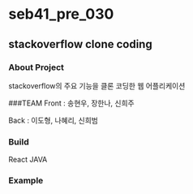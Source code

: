 # seb41_pre_030


## stackoverflow clone coding


### About Project
stackoverflow의 주요 기능을 클론 코딩한 웹 어플리케이션


###TEAM
Front : 송현우, 장한나, 신희주


Back : 이도형, 나혜리, 신희범


### Build
React
JAVA

### Example
